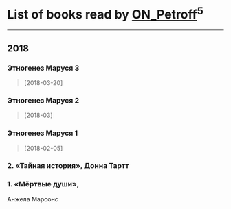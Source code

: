 # List of books read by [ON_Petroff](https://www.facebook.com/app_scoped_user_id/1079841742132777/)<sup>5</sup>
---

## 2018

### Этногенез Маруся 3
> [2018-03-20] 


### Этногенез Маруся 2
> [2018-03] 


### Этногенез Маруся 1
> [2018-02-05] 


### 2. «Тайная история», Донна Тартт


### 1. «Мёртвые души»,
Анжела Марсонс



